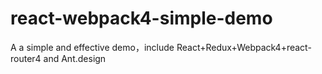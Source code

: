 # react-webpack4-simple-demo
A a simple and effective demo，include React+Redux+Webpack4+react-router4 and Ant.design

